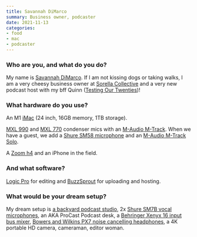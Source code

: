 ```yaml
---
title: Savannah DiMarco
summary: Business owner, podcaster
date: 2021-11-13
categories:
- food
- mac
- podcaster
---
```


### Who are you, and what do you do?

My name is [Savannah DiMarco](https://www.instagram.com/savannahdimarco/ "Savannah's Instagram account."). If I am not kissing dogs or taking walks, I am a very cheesy business owner at [Sorella Collective](https://sorellacollective.com/ "Savannah's graze board company.") and a very new podcast host with my bff Quinn ([Testing Our Twenties](https://linktr.ee/testingourtwenties/ "Savannah and Quinn's podcast."))!

### What hardware do you use?

An M1 [iMac][] (24 inch, 16GB memory, 1TB storage).

[MXL 990][mxl-990] and [MXL 770][mxl-770] condenser mics with an [M-Audio M-Track][m-track]. When we have a guest, we add a [Shure SM58 microphone][sm58] and an [M-Audio M-Track Solo][m-track-solo]. 

A [Zoom h4][h4] and an iPhone in the field.

### And what software?

[Logic Pro][logic-pro] for editing and [BuzzSprout][] for uploading and hosting.

### What would be your dream setup?

My dream setup is [a backyard podcast studio](https://www.dezeen.com/2017/09/21/six-four-five-a-architect-garden-studio-toronto/ "A dezeen article about a backyard studio in Toronto."), 2x [Shure SM7B vocal microphones][sm7b], an AKA ProCast Podcast desk, a [Behringer Xenyx 16 input bus mixer][x1222usb], [Bowers and Wilkins PX7 noise cancelling headphones][px7], a 4K portable HD camera, cameraman, editor woman.

[buzzsprout]: https://www.buzzsprout.com/ "A podcast hosting service."
[h4]: https://en.wikipedia.org/wiki/Zoom_H4_Handy_Recorder "A digital audio recorder."
[imac]: https://www.apple.com/imac-24/ "An all-in-one computer."
[logic-pro]: https://www.apple.com/logic-pro/ "A professional audio application for the Mac."
[m-track-solo]: https://www.m-audio.com/m-track-solo "A portable USB audio interface."
[m-track]: https://www.m-audio.com/products/view/m-track "A USB audio interface."
[mxl-770]: https://mxlmics.com/products/770/ "A condenser mic."
[mxl-990]: https://mxlmics.com/products/mxl-990/ "A condenser microphone."
[px7]: https://www.bowerswilkins.com/en-us/product/headphones/px7 "On-ear noise cancelling headphones."
[sm58]: https://www.shure.com:443/americas/products/microphones/sm/sm58-vocal-microphone "A vocal microphone."
[sm7b]: https://www.shure.com:443/americas/products/microphones/sm/sm7b-vocal-microphone "A dynamic microphone."
[x1222usb]: https://www.behringer.com/product.html?modelCode=P0A0I "An analog audio mixer."
